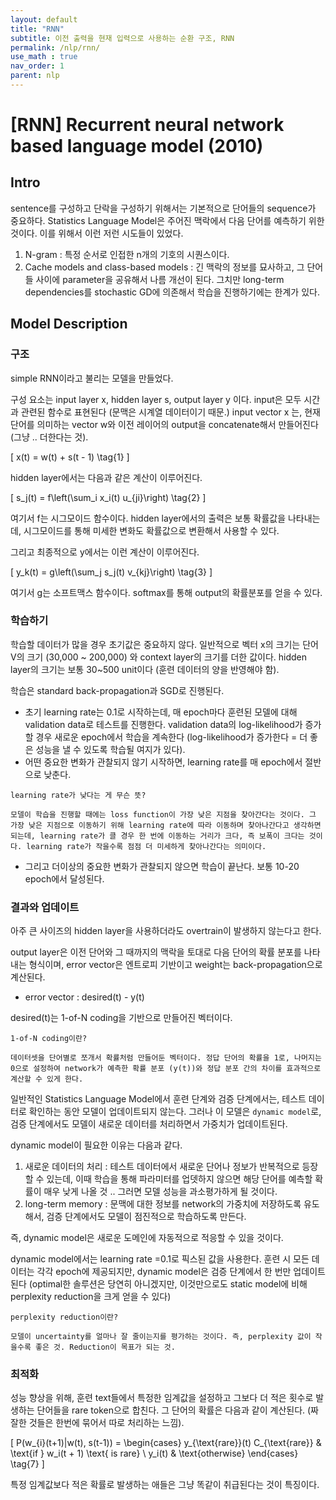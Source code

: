 ```yaml
---
layout: default
title: "RNN"
subtitle: 이전 출력을 현재 입력으로 사용하는 순환 구조, RNN 
permalink: /nlp/rnn/
use_math : true
nav_order: 1
parent: nlp
---
```


# [RNN] Recurrent neural network based language model (2010)

## Intro

sentence를 구성하고 단락을 구성하기 위해서는 기본적으로 단어들의 sequence가 중요하다. Statistics Language Model은 주어진 맥락에서 다음 단어를 예측하기 위한 것이다. 이를 위해서 이런 저런 시도들이 있었다. 

1. N-gram : 특정 순서로 인접한 n개의 기호의 시퀀스이다. 
2. Cache models and class-based models : 긴 맥락의 정보를 묘사하고, 그 단어들 사이에 parameter을 공유해서 나름 개선이 된다. 그치만 long-term dependencies를 stochastic GD에 의존해서 학습을 진행하기에는 한계가 있다. 



## Model Description

### 구조

simple RNN이라고 불리는 모델을 만들었다. 

구성 요소는 input layer x, hidden layer s, output layer y 이다. input은 모두 시간과 관련된 함수로 표현된다 (문맥은 시계열 데이터이기 때문.) input vector x 는, 현재 단어를 의미하는 vector w와 이전 레이어의 output을 concatenate해서 만들어진다 (그냥 .. 더한다는 것). 

\[
x(t) = w(t) + s(t - 1) \tag{1}
\]

hidden layer에서는 다음과 같은 계산이 이루어진다. 

\[
s_j(t) = f\left(\sum_i x_i(t) u_{ji}\right) \tag{2}
\]

여기서 f는 시그모이드 함수이다. hidden layer에서의 출력은 보통 확률값을 나타내는데, 시그모이드를 통해 미세한 변화도 확률값으로 변환해서 사용할 수 있다. 

그리고 최종적으로 y에서는 이런 계산이 이루어진다. 

\[
y_k(t) = g\left(\sum_j s_j(t) v_{kj}\right) \tag{3}
\]

여기서 g는 소프트맥스 함수이다. softmax를 통해 output의 확률분포를 얻을 수 있다. 



### 학습하기

학습할 데이터가 많을 경우 초기값은 중요하지 않다. 일반적으로 벡터 x의 크기는 단어 V의 크기 (30,000 ~ 200,000) 와 context layer의 크기를 더한 값이다. hidden layer의 크기는 보통 30~500 unit이다 (훈련 데이터의 양을 반영해야 함). 

학습은 standard back-propagation과 SGD로 진행된다. 

- 초기 learning rate는 0.1로 시작하는데, 매 epoch마다 훈련된 모델에 대해 validation data로 테스트를 진행한다. validation data의 log-likelihood가 증가할 경우 새로운 epoch에서 학습을 계속한다 (log-likelihood가 증가한다 = 더 좋은 성능을 낼 수 있도록 학습될 여지가 있다).
- 어떤 중요한 변화가 관찰되지 않기 시작하면, learning rate를 매 epoch에서 절반으로 낮춘다.

```
learning rate가 낮다는 게 무슨 뜻?

모델이 학습을 진행할 때에는 loss function이 가장 낮은 지점을 찾아간다는 것이다. 그 가장 낮은 지점으로 이동하기 위해 learning rate에 따라 이동하며 찾아나간다고 생각하면 되는데, learning rate가 클 경우 한 번에 이동하는 거리가 크다, 즉 보폭이 크다는 것이다. learning rate가 작을수록 점점 더 미세하게 찾아나간다는 의미이다. 
```

- 그리고 더이상의 중요한 변화가 관찰되지 않으면 학습이 끝난다. 보통 10-20 epoch에서 달성된다.



### 결과와 업데이트

아주 큰 사이즈의 hidden layer을 사용하더라도 overtrain이 발생하지 않는다고 한다. 

output layer은 이전 단어와 그 때까지의 맥락을 토대로 다음 단어의 확률 분포를 나타내는 형식이며, error vector은 엔트로피 기반이고 weight는 back-propagation으로 계산된다. 

- error vector : desired(t) - y(t)

desired(t)는 1-of-N coding을 기반으로 만들어진 벡터이다. 

```
1-of-N coding이란?

데이터셋을 단어별로 쪼개서 확률처럼 만들어둔 벡터이다. 정답 단어의 확률을 1로, 나머지는 0으로 설정하여 network가 예측한 확률 분포 (y(t))와 정답 분포 간의 차이를 효과적으로 계산할 수 있게 한다. 
```

일반적인 Statistics Language Model에서 훈련 단계와 검증 단계에서는, 테스트 데이터로 확인하는 동안 모델이 업데이트되지 않는다. 그러나 이 모델은 `dynamic model`로, 검증 단계에서도 모델이 새로운 데이터를 처리하면서 가중치가 업데이트된다. 

dynamic model이 필요한 이유는 다음과 같다. 

1. 새로운 데이터의 처리 : 테스트 데이터에서 새로운 단어나 정보가 반복적으로 등장할 수 있는데, 이때 학습을 통해 파라미터를 업뎃하지 않으면 해당 단어를 예측할 확률이 매우 낮게 나올 것 .. 그러면 모델 성능을 과소평가하게 될 것이다. 
2. long-term memory : 문맥에 대한 정보를 network의 가중치에 저장하도록 유도해서, 검증 단계에서도 모델이 점진적으로 학습하도록 만든다.  

즉, dynamic model은 새로운 도메인에 자동적으로 적응할 수 있을 것이다. 

dynamic model에서는 learning rate =0.1로 픽스된 값을 사용한다. 훈련 시 모든 데이터는 각각 epoch에 제공되지만, dynamic model은 검증 단계에서 한 번만 업데이트된다 (optimal한 솔루션은 당연히 아니겠지만, 이것만으로도 static model에 비해 perplexity reduction을 크게 얻을 수 있다) 

```
perplexity reduction이란? 

모델이 uncertainty를 얼마나 잘 줄이는지를 평가하는 것이다. 즉, perplexity 값이 작을수록 좋은 것. Reduction이 목표가 되는 것. 
```



### 최적화

성능 향상을 위해, 훈련 text들에서 특정한 임계값을 설정하고 그보다 더 적은 횟수로 발생하는 단어들을 rare token으로 합친다. 그 단어의 확률은 다음과 같이 계산된다. (짜잘한 것들은 한번에 묶어서 따로 처리하는 느낌). 

\[
P(w_{i}(t+1)|w(t), s(t-1)) =
\begin{cases}
y_{\text{rare}}(t) C_{\text{rare}} & \text{if } w_i(t + 1) \text{ is rare} \\
y_i(t) & \text{otherwise}
\end{cases} \tag{7}
\]

특정 임계값보다 적은 확률로 발생하는 애들은 그냥 똑같이 취급된다는 것이 특징이다.
